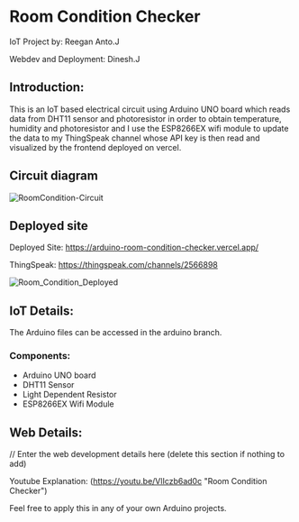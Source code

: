 # Room Condition Checker
IoT Project by: Reegan Anto.J

Webdev and Deployment: Dinesh.J

## Introduction:
This is an IoT based electrical circuit using Arduino UNO board which reads data from DHT11 sensor and photoresistor in order to obtain temperature, humidity and photoresistor and I use the ESP8266EX wifi module to update the data to my ThingSpeak channel whose API key is then read and visualized by the frontend deployed on vercel.

## Circuit diagram
![RoomCondition-Circuit](https://github.com/ReeganAnto-J/Arduino-RoomCondition-Checker/assets/140252295/e5d7ceff-80f5-42bd-93dd-a6718f2ae138)

## Deployed site
Deployed Site: https://arduino-room-condition-checker.vercel.app/

ThingSpeak: https://thingspeak.com/channels/2566898

![Room_Condition_Deployed](https://github.com/ReeganAnto-J/Arduino-RoomCondition-Checker/assets/140252295/6dccd1e7-c767-45ec-8a01-92cb47c7db72)

## IoT Details:
The Arduino files can be accessed in the arduino branch.
### Components:
  - Arduino UNO board
  - DHT11 Sensor
  - Light Dependent Resistor
  - ESP8266EX Wifi Module

## Web Details:
// Enter the web development details here (delete this section if nothing to add)

Youtube Explanation: (https://youtu.be/VlIczb6ad0c "Room Condition Checker")

Feel free to apply this in any of your own Arduino projects.
